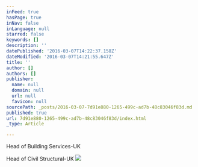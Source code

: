 ```yaml
---
inFeed: true
hasPage: true
inNav: false
inLanguage: null
starred: false
keywords: []
description: ''
datePublished: '2016-03-07T14:22:37.158Z'
dateModified: '2016-03-07T14:21:55.647Z'
title: ''
author: []
authors: []
publisher:
  name: null
  domain: null
  url: null
  favicon: null
sourcePath: _posts/2016-03-07-7d91e880-1265-499c-ad7b-48c83046f83d.md
published: true
url: 7d91e880-1265-499c-ad7b-48c83046f83d/index.html
_type: Article

---
```

Head of Building Services-UK

Head of Civil Structural-UK
![](https://the-grid-user-content.s3-us-west-2.amazonaws.com/3437072a-2a0d-4b0f-8ba6-46630cd93961.jpg)